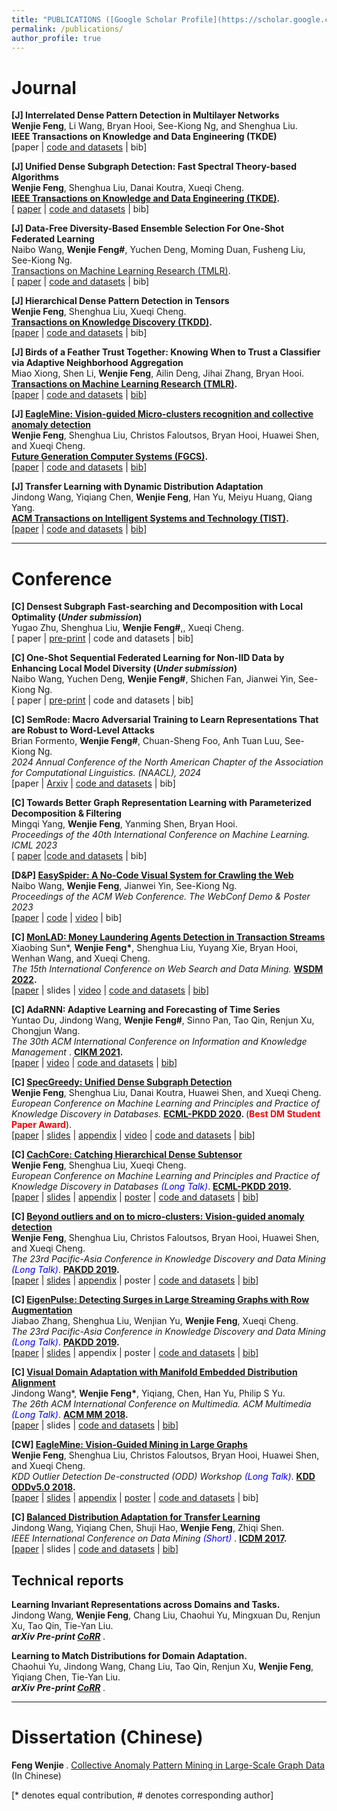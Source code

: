 ```yaml
---
title: "PUBLICATIONS ([Google Scholar Profile](https://scholar.google.com/citations?user=EV1kntYAAAAJ&hl=en))"
permalink: /publications/
author_profile: true
---
```



# Journal

<b>[J] Interrelated Dense Pattern Detection in Multilayer Networks </b> <br>
<b>Wenjie Feng</b>, Li Wang, Bryan Hooi, See-Kiong Ng, and Shenghua Liu. <br>
<b> IEEE Transactions on Knowledge and Data Engineering (TKDE) </b> <br>
[paper | [code and datasets](https://github.com/wenchieh/induen) | bib]

<b>[J] Unified Dense Subgraph Detection: Fast Spectral Theory-based Algorithms</b> <br>
<b>Wenjie Feng</b>, Shenghua Liu, Danai Koutra, Xueqi Cheng. <br>
<b> [IEEE Transactions on Knowledge and Data Engineering (TKDE)](https://ieeexplore.ieee.org/xpl/RecentIssue.jsp?punumber=69). </b> <br>
[ [paper](https://ieeexplore.ieee.org/abstract/document/10185107/) | [code and datasets](https://github.com/wenchieh/specgreedy) | bib]

<b>[J] Data-Free Diversity-Based Ensemble Selection For One-Shot Federated Learning </b> <br>
Naibo Wang, <b>Wenjie Feng\#</b>, Yuchen Deng, Moming Duan, Fusheng Liu, See-Kiong Ng.<br>
[Transactions on Machine Learning Research (TMLR)](https://jmlr.org/tmlr/). </b> <br>
[ [paper](https://openreview.net/pdf?id=ORMlg4g3mG) | [code and datasets](https://github.com/NaiboWang/Data-Free-Ensemble-Selection-For-One-Shot-Federated-Learning) | bib]
 

<b>[J] Hierarchical Dense Pattern Detection in Tensors</b> <br>
<b>Wenjie Feng</b>, Shenghua Liu, Xueqi Cheng. <br>
<b> [Transactions on Knowledge Discovery (TKDD)](https://dl.acm.org/journal/tkdd). </b> <br>
[[paper](https://dl.acm.org/doi/10.1145/3577022) | [code and datasets](https://github.com/wenchieh/catchcore) | bib]


<b>[J] Birds of a Feather Trust Together: Knowing When to Trust a Classifier via Adaptive Neighborhood Aggregation</b> <br>
Miao Xiong, Shen Li, <b>Wenjie Feng</b>, Ailin Deng, Jihai Zhang, Bryan Hooi. <br>
<b> [Transactions on Machine Learning Research (TMLR)](https://jmlr.org/tmlr/). </b> <br>
[[paper](https://openreview.net/forum?id=p5V8P2J61u) | [code and datasets](https://github.com/MiaoXiong2320/NeighborAgg) | [bib](https://dblp.org/rec/journals/corr/abs-2211-16466.html?view=bibtex)]


<b>[J] [EagleMine: Vision-guided Micro-clusters recognition and collective anomaly detection](https://wenchieh.github.io/publication/EAGLEMINE_JOURNAL)</b> <br>
<b>Wenjie Feng</b>, Shenghua Liu, Christos Faloutsos, Bryan Hooi, Huawei Shen, and Xueqi Cheng. <br>
<b> [Future Generation Computer Systems (FGCS)](https://www.sciencedirect.com/journal/future-generation-computer-systems). </b> <br>
[[paper](https://www.sciencedirect.com/science/article/pii/S0167739X20316794) | [code and datasets](https://github.com/wenchieh/eaglemine) | [bib](https://dblp.org/rec/journals/fgcs/FengLFHSC21.html?view=bibtex)]


<b>[J] Transfer Learning with Dynamic Distribution Adaptation</b> <br>
Jindong Wang, Yiqiang Chen, <b>Wenjie Feng</b>, Han Yu, Meiyu Huang, Qiang Yang. <br>
<b> [ACM Transactions on Intelligent Systems and Technology (TIST)](https://dl.acm.org/journal/tist). </b> <br>
[[paper](https://dl.acm.org/doi/abs/10.1145/3360309) | [code and datasets](https://github.com/jindongwang/transferlearning) | [bib](https://dblp.org/rec/journals/tist/WangCFYHY20.html?view=bibtex)]

----



# Conference

<!-- ## Graph Mining & Learning, Web Service -->

<b>[C] Densest Subgraph Fast-searching and Decomposition with Local Optimality (<i>Under submission</i>) </b> <br>
Yugao Zhu, Shenghua Liu, <b> Wenjie Feng\#</b>,, Xueqi Cheng. <br>
[ paper | [pre-print](https://arxiv.org/abs/2307.15969) | code and datasets | bib]


<b>[C] One-Shot Sequential Federated Learning for Non-IID Data by Enhancing Local Model Diversity (<i>Under submission</i>) </b> <br>
Naibo Wang, Yuchen Deng, <b> Wenjie Feng\#</b>, Shichen Fan, Jianwei Yin, See-Kiong Ng. <br>
[ paper | [pre-print](https://arxiv.org/abs/2404.12130) | code and datasets | bib]

<b>[C] SemRode: Macro Adversarial Training to Learn Representations That are Robust to Word-Level Attacks </b> <br>
Brian Formento, <b> Wenjie Feng\#</b>, Chuan-Sheng Foo, Anh Tuan Luu, See-Kiong Ng. <br>
<i> 2024 Annual Conference of the North American Chapter of the Association for Computational Linguistics. (NAACL), 2024 </i> <br>
[paper | [Arxiv](https://arxiv.org/pdf/2403.18423) | [code and datasets](https://github.com/Aniloid2/SemRoDeMacroAdversarialTraining) | bib]


<b>[C] Towards Better Graph Representation Learning with Parameterized Decomposition \& Filtering </b> <br>
Mingqi Yang, <b>Wenjie Feng</b>, Yanming Shen, Bryan Hooi.<br>
<i> Proceedings of the 40th International Conference on Machine Learning. ICML 2023 </i> <br>
[ [paper](https://proceedings.mlr.press/v202/yang23c/yang23c.pdf) |[code and datasets](https://github.com/qslim/PDF) | bib]


<b>[D&P] [EasySpider: A No-Code Visual System for Crawling the Web](https://www2023.thewebconf.org/program/accepted-posters/) </b> <br>
Naibo Wang, <b>Wenjie Feng</b>, Jianwei Yin, See-Kiong Ng. <br>
<i> Proceedings of the ACM Web Conference. The WebConf Demo & Poster 2023 </i> <br>
[[paper](https://orange.hosting.lsoft.com/trk/clickp?ref=znwrbbrs9_6-2d8c7_0x33ae25x02051&doi=3543873.3587345) | [code](https://github.com/NaiboWang/EasySpider) | [video](https://youtube.com/playlist?list=PL0kEFEkWrT7mt9MUlEBV2DTo1QsaanUTp) | bib]

<b>[C] [MonLAD: Money Laundering Agents Detection in Transaction Streams](https://dl.acm.org/doi/10.1145/3488560.3498418)</b> <br>
Xiaobing Sun\*, <b>Wenjie Feng\*</b>, Shenghua Liu, Yuyang Xie, Bryan Hooi, Wenhan Wang, and Xueqi Cheng. <br>
<i>The 15th International Conference on Web Search and Data Mining. </i> <b> [WSDM 2022](https://www.wsdm-conference.org/2022/). </b> <br>
[[paper](https://dl.acm.org/doi/10.1145/3488560.3498418) | slides | [video](https://www.youtube.com/watch?v=TmtJw9IaKck) | [code and datasets](https://github.com/BGT-M/MonLAD) | [bib](https://dblp.org/rec/conf/wsdm/SunFLX0HWC22.html?view=bibtex)]

<b>[C] AdaRNN: Adaptive Learning and Forecasting of Time Series</b> <br>
Yuntao Du, Jindong Wang, <b>Wenjie Feng\#</b>, Sinno Pan, Tao Qin, Renjun Xu, Chongjun Wang. <br>
<i> The 30th ACM International Conference on Information and Knowledge Management </i>. <b> [CIKM 2021](https://www.cikm2021.org/). </b> <br>
[[paper](https://dl.acm.org/doi/10.1145/3459637.3482315) | [video](https://www.youtube.com/watch?v=WWDmP8iL_3U) | [code and datasets](https://github.com/jindongwang/transferlearning/tree/master/code/deep/adarnn) | [bib](https://dblp.org/rec/journals/corr/abs-2108-04443.html?view=bibtex)]

<b>[C] [SpecGreedy: Unified Dense Subgraph Detection](https://wenchieh.github.io/publication/SPECGREEDY)</b> <br>
<b>Wenjie Feng</b>, Shenghua Liu, Danai Koutra, Huawei Shen, and Xueqi Cheng. <br>
<i>European Conference on Machine Learning and Principles and Practice of Knowledge Discovery in Databases. </i> <b> [ECML-PKDD 2020](https://ecmlpkdd2020.net/). </b> (<b><span style="color:red">Best DM Student Paper Award</span></b>). <br>
[[paper](https://link.springer.com/chapter/10.1007/978-3-030-67658-2_11) | [slides](http://wenchieh.github.io/files/slide/specgreedyECMLPKDD2020.pptx) | [appendix](http://wenchieh.github.io/files/pdf/specgreedy_supple.pdf) | [video](https://papertalk.org/papertalks/27872) | [code and datasets](https://github.com/wenchieh/specgreedy) | [bib](https://dblp.org/rec/conf/pkdd/FengLKSC20.html?view=bibtex)]

<b>[C] [CachCore: Catching Hierarchical Dense Subtensor](https://wenchieh.github.io/publication/CATCHCORE)</b> <br>
<b>Wenjie Feng</b>, Shenghua Liu, Xueqi Cheng. <br>
<i>European Conference on Machine Learning and Principles and Practice of Knowledge Discovery in Databases <span style="color:blue">(Long Talk)</span></i>. <b> [ECML-PKDD 2019](https://ecmlpkdd2019.org/). </b> <br>
[[paper](https://link.springer.com/chapter/10.1007/978-3-030-46150-8_10) | [slides](http://wenchieh.github.io/files/slide/catchcoreECMLPKDD2019.pptx) | [appendix](http://wenchieh.github.io/files/pdf/catchcore_supple.pdf) | [poster](http://wenchieh.github.io/files/pdf/catchcore_poster.pdf) | [code and datasets](https://github.com/wenchieh/catchcore) | [bib](https://dblp.org/rec/conf/pkdd/FengLC19.html?view=bibtex)]

<b>[C] [Beyond outliers and on to micro-clusters: Vision-guided anomaly detection](https://wenchieh.github.io/publication/EAGLEMINE)</b> <br>
<b>Wenjie Feng</b>, Shenghua Liu, Christos Faloutsos, Bryan Hooi, Huawei Shen, and Xueqi Cheng. <br>
<i>The 23rd Pacific-Asia Conference in Knowledge Discovery and Data Mining <span style="color:blue">(Long Talk)</span></i>. <b> [PAKDD 2019](https://pakdd2019.medmeeting.org/en). </b> <br>
[[paper](https://link.springer.com/chapter/10.1007/978-3-030-16148-4_42) | [slides](http://wenchieh.github.io/files/slide/eagleminePAKDD2019.pptx) | [appendix](http://wenchieh.github.io/files/pdf/eaglemine_supple.pdf) | poster | [code and datasets](https://github.com/wenchieh/eaglemine) | [bib](https://dblp.org/rec/conf/pakdd/FengLFHSC19.html?view=bibtex)]

<b>[C] [EigenPulse: Detecting Surges in Large Streaming Graphs with Row Augmentation](https://wenchieh.github.io/publication/EIGENPULSE)</b> <br>
Jiabao Zhang, Shenghua Liu, Wenjian Yu, <b>Wenjie Feng</b>, Xueqi Cheng. <br>
<i>The 23rd Pacific-Asia Conference in Knowledge Discovery and Data Mining <span style="color:blue">(Long Talk)</span></i>. <b> [PAKDD 2019](https://pakdd2019.medmeeting.org/en). </b> <br>
[[paper](https://link.springer.com/chapter/10.1007/978-3-030-16145-3_39) | [slides](http://wenchieh.github.io/files/slide/eaglepulsePAKDD2019.pptx) | appendix | poster | [code and datasets](https://github.com/BGT-M/spartan2) | [bib](https://dblp.org/rec/conf/pakdd/ZhangLYFC19.html?view=bibtex)]

<b>[C] [Visual Domain Adaptation with Manifold Embedded Distribution Alignment](https://wenchieh.github.io/publication/MEDA)</b> <br>
Jindong Wang\*, <b>Wenjie Feng\*</b>, Yiqiang, Chen, Han Yu, Philip S Yu. <br>
<i> The 26th ACM International Conference on Multimedia. ACM Multimedia <span style="color:blue">(Long Talk)</span></i>. <b> [ACM MM 2018](http://www.acmmm.org/2018/). </b> <br>
[[paper](https://doi.org/10.1145/3240508.3240512) | slides | [code and datasets](https://github.com/wenchieh/MEDA) | [bib](https://dblp.org/rec/conf/mm/WangFCYHY18.html?view=bibtex)]

<b>[CW] [EagleMine: Vision-Guided Mining in Large Graphs](https://wenchieh.github.io/publication/EAGLEMINE_ODD.html)</b> <br>
<b>Wenjie Feng</b>, Shenghua Liu, Christos Faloutsos, Bryan Hooi, Huawei Shen, and Xueqi Cheng. <br>
<i>KDD Outlier Detection De-constructed (ODD) Workshop <span style="color:blue">(Long Talk)</span></i>. <b> [KDD ODDv5.0 2018](https://www.andrew.cmu.edu/user/lakoglu/odd/). </b> <br>
[[paper](https://www.andrew.cmu.edu/user/lakoglu/odd/accepted_papers/ODD_v50_paper_25.pdf) | [slides](https://wenchieh.github.io/files/slide/eaglemineSIGKDDODDv5.pdf) | [appendix](http://wenchieh.github.io/files/pdf/eaglemine_supple_ODDv5.pdf) | [poster](http://wenchieh.github.io/files/pdf/eaglemine_poster.pdf) | [code and datasets](https://github.com/wenchieh/eaglemine) | bib]

<b>[C] [Balanced Distribution Adaptation for Transfer Learning](https://wenchieh.github.io/publication/BDA)</b> <br>
Jindong Wang, Yiqiang Chen, Shuji Hao, <b>Wenjie Feng</b>, Zhiqi Shen. <br>
<i>IEEE International Conference on Data Mining <span style="color:blue">(Short)</span> </i>. <b> [ICDM 2017](https://userweb.ucs.louisiana.edu/~sxk6389/index.html). </b> <br>
[[paper](https://doi.org/10.1109/ICDM.2017.150) | slides | [code and datasets](https://github.com/jindongwang/transferlearning/tree/master/code/traditional/BDA) | [bib](https://dblp.org/rec/conf/icdm/WangCHFS17.html?view=bibtex)]



## Technical reports

<b>Learning Invariant Representations across Domains and Tasks.</b> <br>
Jindong Wang, <b>Wenjie Feng</b>, Chang Liu, Chaohui Yu, Mingxuan Du, Renjun Xu, Tao Qin, Tie-Yan Liu. <br>
<i> <b> arXiv Pre-print [CoRR](https://arxiv.org/abs/2103.05114) </b> </i>.


<b>Learning to Match Distributions for Domain Adaptation.</b> <br>
Chaohui Yu, Jindong Wang, Chang Liu, Tao Qin, Renjun Xu, <b>Wenjie Feng</b>, Yiqiang Chen, Tie-Yan Liu. <br>
<i> <b> arXiv Pre-print [CoRR](https://arxiv.org/abs/2007.10791) </b> </i>.


<!--
<b>[C] Learning to Match Distributions for Domain Adaptation</b> <br>
	Chaohui Yu, Jindong Wang, Chang Liu, Tao Qin, Renjun Xu, <b>Wenjie Feng</b>, Yiqiang Chen, Tie-Yan Liu. <br>
<i> arXiv Pre-print</i>. <b>[CoRR](https://arxiv.org/abs/2007.10791)</b>.
-->

------

# Dissertation (Chinese)

<b> Feng Wenjie </b>. [Collective Anomaly Pattern Mining in Large-Scale Graph Data](http://wenchieh.github.io/files/pdf/thesis_zh.pdf) (In Chinese)


[\* denotes equal contribution, \# denotes corresponding author]
